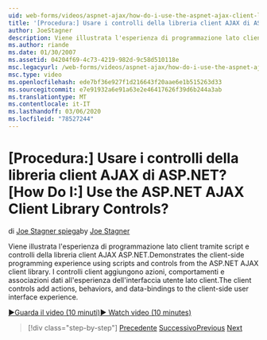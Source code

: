 ```yaml
---
uid: web-forms/videos/aspnet-ajax/how-do-i-use-the-aspnet-ajax-client-library-controls
title: '[Procedura:] Usare i controlli della libreria client AJAX di ASP.NET? | Microsoft Docs'
author: JoeStagner
description: Viene illustrata l'esperienza di programmazione lato client tramite script e controlli della libreria client AJAX ASP.NET. I controlli client aggiungono actions, Behavio...
ms.author: riande
ms.date: 01/30/2007
ms.assetid: 04204f69-4c73-4219-982d-9c58d510118e
msc.legacyurl: /web-forms/videos/aspnet-ajax/how-do-i-use-the-aspnet-ajax-client-library-controls
msc.type: video
ms.openlocfilehash: ede7bf36e927f1d216643f20aae6e1b515263d33
ms.sourcegitcommit: e7e91932a6e91a63e2e46417626f39d6b244a3ab
ms.translationtype: MT
ms.contentlocale: it-IT
ms.lasthandoff: 03/06/2020
ms.locfileid: "78527244"
---
```

# <a name="how-do-i-use-the-aspnet-ajax-client-library-controls"></a><span data-ttu-id="ef813-105">[Procedura:] Usare i controlli della libreria client AJAX di ASP.NET?</span><span class="sxs-lookup"><span data-stu-id="ef813-105">[How Do I:] Use the ASP.NET AJAX Client Library Controls?</span></span>

<span data-ttu-id="ef813-106">di [Joe Stagner spiega](https://github.com/JoeStagner)</span><span class="sxs-lookup"><span data-stu-id="ef813-106">by [Joe Stagner](https://github.com/JoeStagner)</span></span>

<span data-ttu-id="ef813-107">Viene illustrata l'esperienza di programmazione lato client tramite script e controlli della libreria client AJAX ASP.NET.</span><span class="sxs-lookup"><span data-stu-id="ef813-107">Demonstrates the client-side programming experience using scripts and controls from the ASP.NET AJAX client library.</span></span> <span data-ttu-id="ef813-108">I controlli client aggiungono azioni, comportamenti e associazioni dati all'esperienza dell'interfaccia utente lato client.</span><span class="sxs-lookup"><span data-stu-id="ef813-108">The client controls add actions, behaviors, and data-bindings to the client-side user interface experience.</span></span>

[<span data-ttu-id="ef813-109">&#9654;Guarda il video (10 minuti)</span><span class="sxs-lookup"><span data-stu-id="ef813-109">&#9654; Watch video (10 minutes)</span></span>](https://channel9.msdn.com/Blogs/ASP-NET-Site-Videos/how-do-i-use-the-aspnet-ajax-client-library-controls)

> [!div class="step-by-step"]
> <span data-ttu-id="ef813-110">[Precedente](how-do-i-aspnet-ajax-enable-an-existing-web-service.md)
> [Successivo](how-do-i-use-an-aspnet-ajax-scriptmanagerproxy.md)</span><span class="sxs-lookup"><span data-stu-id="ef813-110">[Previous](how-do-i-aspnet-ajax-enable-an-existing-web-service.md)
[Next](how-do-i-use-an-aspnet-ajax-scriptmanagerproxy.md)</span></span>
